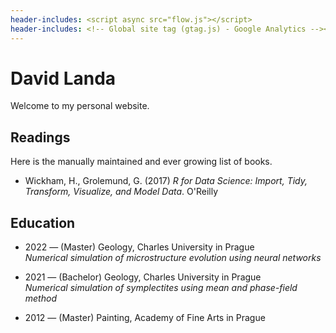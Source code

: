 ```yaml
---
header-includes: <script async src="flow.js"></script>
header-includes: <!-- Global site tag (gtag.js) - Google Analytics --><script async src="https://www.googletagmanager.com/gtag/js?id=UA-141722838-1"></script><script>window.dataLayer = window.dataLayer || [];function gtag(){dataLayer.push(arguments);}gtag('js', new Date());gtag('config', 'UA-141722838-1');</script>
---
```


# David Landa

Welcome to my personal website.

<canvas id="canvas" width="600px" height=600px></canvas>

## Readings

Here is the manually maintained and ever growing list of books. 

- Wickham, H., Grolemund, G. (2017) _R for Data Science: Import, Tidy, Transform, Visualize, and Model Data_. O'Reilly

## Education

- 2022 &mdash; (Master) Geology, Charles University in Prague<br />
  _Numerical simulation of microstructure evolution using neural networks_

- 2021 &mdash; (Bachelor) Geology, Charles University in Prague<br />
  _Numerical simulation of symplectites using mean and phase-field method_

- 2012 &mdash; (Master) Painting, Academy of Fine Arts in Prague
